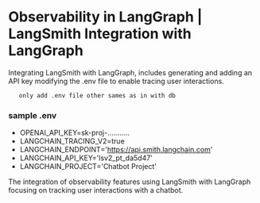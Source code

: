  # Observability in LangGraph | LangSmith Integration with LangGraph

Integrating LangSmith with LangGraph, includes generating and adding an API key modifying the  .env  file to enable tracing user interactions.

       only add .env file other sames as in with db
    
### sample  .env
- OPENAI_API_KEY=sk-proj-...........
- LANGCHAIN_TRACING_V2=true
- LANGCHAIN_ENDPOINT='https://api.smith.langchain.com'
- LANGCHAIN_API_KEY='lsv2_pt_da5d47'
- LANGCHAIN_PROJECT='Chatbot Project'

   
The integration of observability features using LangSmith with LangGraph focusing on tracking user interactions with a chatbot. 







